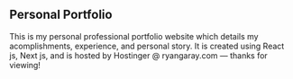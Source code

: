 ## Personal Portfolio

This is my personal professional portfolio website which details my acomplishments, experience, and personal story. It is created using React js, Next js, and is hosted by Hostinger @ ryangaray.com — thanks for viewing!
